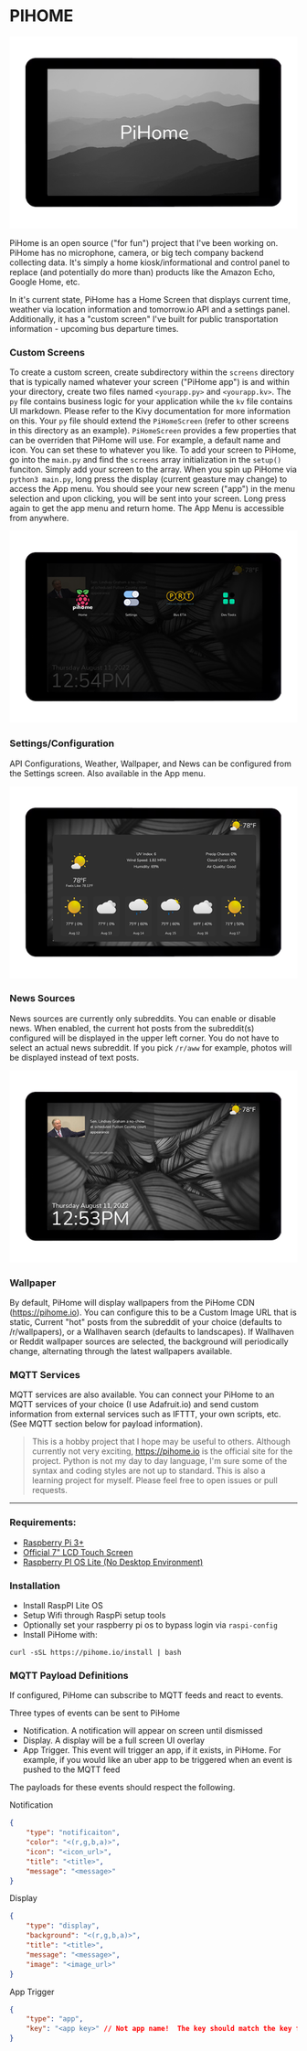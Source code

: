 
# PIHOME


![Boot Screen](.github/images/1.png "Boot Screen")

PiHome is an open source ("for fun") project that I've been working on.  PiHome has no microphone, camera, or big tech company backend collecting data.  It's simply a home kiosk/informational and control panel to replace (and potentially do more than) products like the Amazon Echo, Google Home, etc.  

In it's current state, PiHome has a Home Screen that displays current time, weather via location information and tomorrow.io API and a settings panel.  Additionally, it has a "custom screen" I've built for public transportation information - upcoming bus departure times.

### Custom Screens

To create a custom screen, create subdirectory within the `screens` directory that is typically named whatever your screen ("PiHome app") is and within your directory, create two files named `<yourapp.py>` and `<yourapp.kv>`.  The `py` file contains business logic for your application while the `kv` file contains UI markdown.  Please refer to the Kivy documentation for more information on this.  Your `py` file should extend the `PiHomeScreen` (refer to other screens in this directory as an example).  `PiHomeScreen` provides a few properties that can be overriden that PiHome will use.  For example, a default name and icon.    You can set these to whatever you like. To add your screen to PiHome, go into the `main.py` and find the `screens` array initialization in the `setup()` funciton.  Simply add your screen to the array.  When you spin up PiHome via `python3 main.py`, long press the display (current geasture may change) to access the App menu.  You should see your new screen ("app") in the menu selection and upon clicking, you will be sent into your screen.    Long press again to get the app menu and return home.  The App Menu is accessible from anywhere.

![App Screen](.github/images/4.png "App Screen")


### Settings/Configuration 

API Configurations, Weather, Wallpaper, and News can be configured from the Settings screen.  Also available in the App menu.

![Weather Screen](.github/images/3.png "Weather Screen")


### News Sources
News sources are currently only subreddits. You can enable or disable news.  When enabled, the current hot posts from the subreddit(s) configured will be displayed in the upper left corner.  You do not have to select an actual news subreddit.  If you pick `/r/aww` for example, photos will be displayed instead of text posts.

![Home Screen](.github/images/2.png "Home Screen")
 
### Wallpaper
By default, PiHome will display wallpapers from the PiHome CDN (https://pihome.io).  You can configure this to be a Custom Image URL that is static, Current "hot" posts from the subreddit of your choice (defaults to /r/wallpapers), or a Wallhaven search (defaults to landscapes).  If Wallhaven or Reddit wallpaper sources are selected, the background will periodically change, alternating through the latest wallpapers available. 

### MQTT Services
MQTT services are also available.  You can connect your PiHome to an MQTT services of your choice (I use Adafruit.io) and send custom information from external services such as IFTTT, your own scripts, etc. (See MQTT section below for payload information).


> This is a hobby project that I hope may be useful to others.  Although currently not very exciting, https://pihome.io is the official site for the project.  Python is not my day to day language, I'm sure some of the syntax and coding styles are not up to standard.  This is also a learning project for myself.  Please feel free to open issues or pull requests. 


---


### Requirements:

- [Raspberry Pi 3+](https://www.raspberrypi.com/products/raspberry-pi-4-model-b/)
- [Official 7" LCD Touch Screen](https://www.raspberrypi.com/products/raspberry-pi-touch-display/)
- [Raspberry  PI  OS Lite (No Desktop Environment)](https://www.raspberrypi.com/software/)

### Installation

- Install RaspPI Lite OS
- Setup Wifi through RaspPi setup tools
- Optionally set your raspberry pi os to bypass login via `raspi-config`
- Install PiHome with:

```
curl -sSL https://pihome.io/install | bash
```


### MQTT Payload Definitions

If configured, PiHome can subscribe to MQTT feeds and react to events. 

Three types of events can be sent to PiHome

- Notification.  A notification will appear on screen until dismissed
- Display.  A display will be a full screen UI overlay
- App Trigger.  This event will trigger an app, if it exists, in PiHome.  For example, if you would like an uber app to be triggered when an event is pushed
to the MQTT feed

The payloads for these events should respect the following.

Notification
```json
{
    "type": "notificaiton",
    "color": "<(r,g,b,a)>",
    "icon": "<icon_url>",
    "title": "<title>",
    "message": "<message>"
}
```

Display
```json
{
    "type": "display",
    "background": "<(r,g,b,a)>",
    "title": "<title>",
    "message": "<message>",
    "image": "<image_url>"
}
```

App Trigger
```json
{
    "type": "app",
    "key": "<app key>" // Not app name!  The key should match the key from the screens array in main.py:setup()
}
```